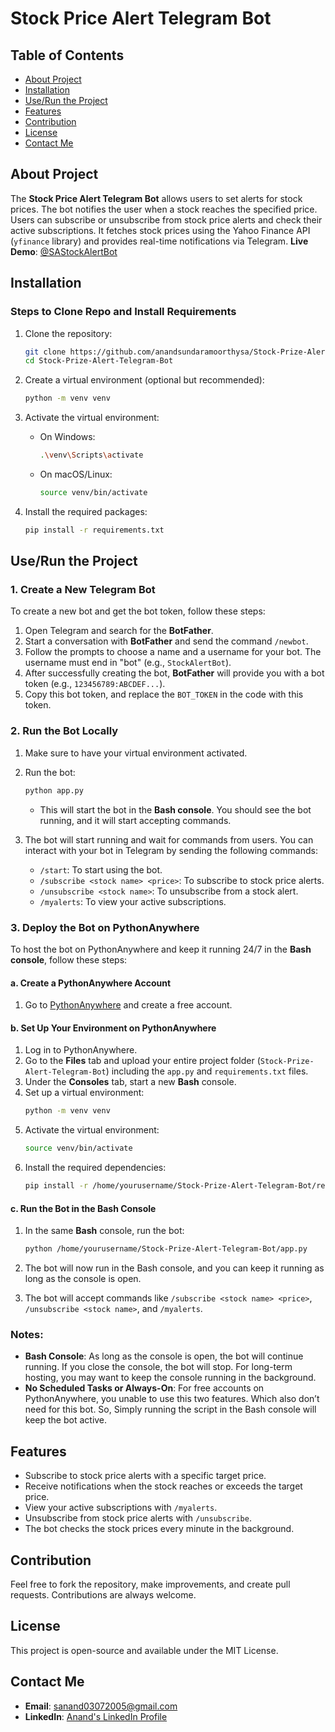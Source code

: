 # Stock Price Alert Telegram Bot

## Table of Contents
- [About Project](#about-project)
- [Installation](#installation)
- [Use/Run the Project](#userun-the-project)
- [Features](#features)
- [Contribution](#contribution)
- [License](#license)
- [Contact Me](#contact-me)

## About Project
The **Stock Price Alert Telegram Bot** allows users to set alerts for stock prices. The bot notifies the user when a stock reaches the specified price. Users can subscribe or unsubscribe from stock price alerts and check their active subscriptions. It fetches stock prices using the Yahoo Finance API (`yfinance` library) and provides real-time notifications via Telegram.
**Live Demo**: [@SAStockAlertBot](https://web.telegram.org/k/#@SAStockAlertBot)

## Installation

### Steps to Clone Repo and Install Requirements
1. Clone the repository:
   ```bash
   git clone https://github.com/anandsundaramoorthysa/Stock-Prize-Alert-Telegram-Bot/
   cd Stock-Prize-Alert-Telegram-Bot
   ```

2. Create a virtual environment (optional but recommended):
   ```bash
   python -m venv venv
   ```

3. Activate the virtual environment:
   - On Windows:
     ```bash
     .\venv\Scripts\activate
     ```
   - On macOS/Linux:
     ```bash
     source venv/bin/activate
     ```

4. Install the required packages:
   ```bash
   pip install -r requirements.txt
   ```

## Use/Run the Project

### 1. **Create a New Telegram Bot**
To create a new bot and get the bot token, follow these steps:
1. Open Telegram and search for the **BotFather**.
2. Start a conversation with **BotFather** and send the command `/newbot`.
3. Follow the prompts to choose a name and a username for your bot. The username must end in "bot" (e.g., `StockAlertBot`).
4. After successfully creating the bot, **BotFather** will provide you with a bot token (e.g., `123456789:ABCDEF...`).
5. Copy this bot token, and replace the `BOT_TOKEN` in the code with this token.

### 2. **Run the Bot Locally**
1. Make sure to have your virtual environment activated.
2. Run the bot:
   ```bash
   python app.py
   ```
   - This will start the bot in the **Bash console**. You should see the bot running, and it will start accepting commands.

3. The bot will start running and wait for commands from users. You can interact with your bot in Telegram by sending the following commands:
   - `/start`: To start using the bot.
   - `/subscribe <stock name> <price>`: To subscribe to stock price alerts.
   - `/unsubscribe <stock name>`: To unsubscribe from a stock alert.
   - `/myalerts`: To view your active subscriptions.

### 3. **Deploy the Bot on PythonAnywhere**
To host the bot on PythonAnywhere and keep it running 24/7 in the **Bash console**, follow these steps:

#### a. **Create a PythonAnywhere Account**
1. Go to [PythonAnywhere](https://www.pythonanywhere.com) and create a free account.

#### b. **Set Up Your Environment on PythonAnywhere**
1. Log in to PythonAnywhere.
2. Go to the **Files** tab and upload your entire project folder (`Stock-Prize-Alert-Telegram-Bot`) including the `app.py` and `requirements.txt` files.
3. Under the **Consoles** tab, start a new **Bash** console.
4. Set up a virtual environment:
   ```bash
   python -m venv venv
   ```
5. Activate the virtual environment:
   ```bash
   source venv/bin/activate
   ```
6. Install the required dependencies:
   ```bash
   pip install -r /home/yourusername/Stock-Prize-Alert-Telegram-Bot/requirements.txt
   ```

#### c. **Run the Bot in the Bash Console**
1. In the same **Bash** console, run the bot:
   ```bash
   python /home/yourusername/Stock-Prize-Alert-Telegram-Bot/app.py
   ```

2. The bot will now run in the Bash console, and you can keep it running as long as the console is open.

3. The bot will accept commands like `/subscribe <stock name> <price>`, `/unsubscribe <stock name>`, and `/myalerts`.

### Notes:
- **Bash Console**: As long as the console is open, the bot will continue running. If you close the console, the bot will stop. For long-term hosting, you may want to keep the console running in the background.
- **No Scheduled Tasks or Always-On**: For free accounts on PythonAnywhere, you unable to use this two features. Which also don’t need for this bot. So, Simply running the script in the Bash console will keep the bot active.

## Features
- Subscribe to stock price alerts with a specific target price.
- Receive notifications when the stock reaches or exceeds the target price.
- View your active subscriptions with `/myalerts`.
- Unsubscribe from stock price alerts with `/unsubscribe`.
- The bot checks the stock prices every minute in the background.

## Contribution
Feel free to fork the repository, make improvements, and create pull requests. Contributions are always welcome.

## License
This project is open-source and available under the MIT License.

## Contact Me
- **Email**: [sanand03072005@gmail.com](mailto:sanand03072005@gmail.com?subject=Inquiry%20About%20Stock%20Price%20Alert%20Telegram%20Bot%20Project&body=Hi%20Anand,%0A%0AI'm%20interested%20in%20learning%20more%20about%20the%20Stock%20Price%20Alert%20Telegram%20Bot%20project%20you%20developed.%20I%20have%20some%20questions%20and%20would%20like%20to%20discuss%20potential%20collaborations.%0A%0AThank%20you!%0A%0ABest%20regards,%0A[Your%20Name])
- **LinkedIn**: [Anand's LinkedIn Profile](https://www.linkedin.com/in/anandsundaramoorthysa/)
